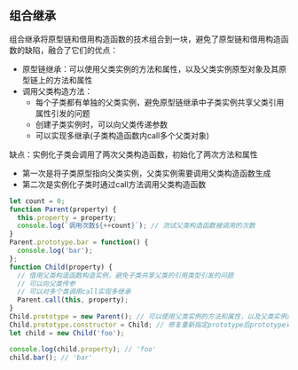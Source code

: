 ## 组合继承
组合继承将原型链和借用构造函数的技术组合到一块，避免了原型链和借用构造函数的缺陷，融合了它们的优点：
* 原型链继承：可以使用父类实例的方法和属性，以及父类实例原型对象及其原型链上的方法和属性
* 调用父类构造方法：
  * 每个子类都有单独的父类实例，避免原型链继承中子类实例共享父类引用属性引发的问题
  * 创建子类实例时，可以向父类传递参数
  * 可以实现多继承(子类构造函数内call多个父类对象)

缺点：实例化子类会调用了两次父类构造函数，初始化了两次方法和属性
  * 第一次是将子类原型指向父类实例，父类实例需要调用父类构造函数生成
  * 第二次是实例化子类时通过call方法调用父类构造函数

```js
let count = 0;
function Parent(property) {
  this.property = property;
  console.log(`调用次数${++count}`); // 测试父类构造函数被调用的次数
}
Parent.prototype.bar = function() {
  console.log('bar');
};
function Child(property) {
  // 借用父类构造函数构造实例，避免子类共享父类的引用类型引发的问题
  // 可以向父类传参
  // 可以对多个类调用call实现多继承
  Parent.call(this, property);
}
Child.prototype = new Parent(); // 可以使用父类实例的方法和属性，以及父类实例原型对象及其原型链上的方法和属性
Child.prototype.constructor = Child; // 修复重新指定prototype后prototype对象的constructor的属性
let child = new Child('foo');

console.log(child.property); // 'foo'
child.bar(); // 'bar'
```